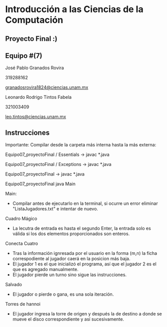 # Introducción a las Ciencias de la Computación
## Proyecto Final :)

## Equipo #(7) 

José Pablo Granados Rovira

319288162

granadosrovira1824@ciencias.unam.mx

Leonardo Rodrigo Tintos Fabela

321003409

leo.tintos@ciencias.unam.mx

## Instrucciones

Importante: Compilar desde la carpeta más interna hasta la más externa:

Equipo07_proyectoFinal / Essentials -> javac *.java

Equipo07_proyectoFinal / Exceptions -> javac *.java

Equipo07_proyectoFinal -> javac *.java

Equipo07_proyectoFinal java Main


Main: 
 - Compilar antes de ejecutarlo en la terminal, si ocurre un error eliminar "ListaJugadores.txt" e intentar de nuevo.
 
 Cuadro Mágico
 - La lecutra de entrada es hasta el segundo Enter, la entrada solo es válida si los dos elementos proporcionados son enteros.

 Conecta Cuatro
 - Tras la información ignresada por el usuario en la forma (m,n) la ficha correspodiente al jugador caerá en la posicion más baja.
 - El jugador 1 es el que inicializó el programa, así que el jugador 2 es el que es agregado manualmente. 
 - El jugador pierde un turno sino sigue las instrucciones. 

 Salvado
 - El jugador o pierde o gana, es una sola iteración. 

 Torres de hannoi
 - El jugador ingresa la torre de origen y después la de destino a donde se mueve el disco correspondiente y así sucesivamente.  
